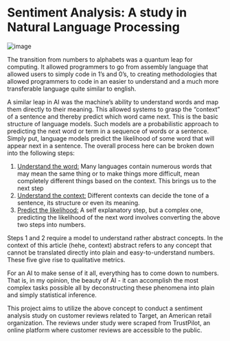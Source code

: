 # Sentiment Analysis: A study in Natural Language Processing

![image](https://github.com/nupuriyer/target_sentiment_analysis/assets/69424215/d7c9c698-bdcf-4732-bc49-0bb4c3be7027)


The transition from numbers to alphabets was a quantum leap for computing. It allowed programmers to go from assembly language that allowed users to simply code in 1’s and 0’s, to creating methodologies that allowed programmers to code in an easier to understand and a much more transferable language quite similar to english. 

A similar leap in AI was the machine’s ability to understand words and map them directly to their meaning. This allowed systems to grasp the “context” of a sentence and thereby predict which word came next. This is the basic structure of language models. Such models are a probabilistic approach to predicting the next word or term in a sequence of words or a sentence. Simply put, language models predict the likelihood of some word that will appear next in a sentence. The overall process here can be broken down into the following steps:



1. <span style="text-decoration:underline;">Understand the word:</span> Many languages contain numerous words that may mean the same thing or to make things more difficult, mean completely different things based on the context. This brings us to the next step
2. <span style="text-decoration:underline;">Understand the context:</span> Different contexts can decide the tone of a sentence, its structure or even its meaning.
3. <span style="text-decoration:underline;">Predict the likelihood:</span> A self explanatory step, but a complex one, predicting the likelihood of the next word involves converting the above two steps into numbers.

Steps 1 and 2 require a model to understand rather abstract concepts. In the context of this article (hehe, context) abstract refers to any concept that cannot be translated directly into plain and easy-to-understand numbers. These five give rise to qualitative metrics.

For an AI to make sense of it all, everything has to come down to numbers. That is, in my opinion, the beauty of AI - it can accomplish the most complex tasks possible all by deconstructing these phenomena into plain and simply statistical inference. 

This project aims to utilize the above concept to conduct a sentiment analysis study on customer reviews related to Target, an American retail organization. The reviews under study were scraped from TrustPilot, an online platform where customer reviews are accessible to the public.
